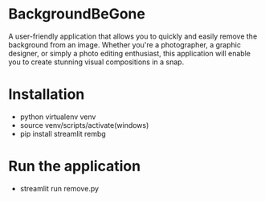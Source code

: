 # BackgroundBeGone
A user-friendly application that allows you to quickly and easily remove the background from an image.
Whether you're a photographer, a graphic designer, or simply a photo editing enthusiast,
this application will enable you to create stunning visual compositions in a snap.
# Installation
- python virtualenv venv
- source venv/scripts/activate(windows)
- pip install streamlit rembg
# Run the application
- streamlit run remove.py

